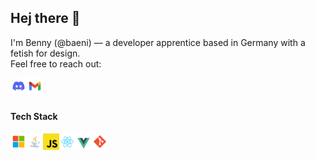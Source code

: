 ## Hej there 👋
I'm Benny (@baeni) — a developer apprentice based in Germany with a fetish for design.<br />
Feel free to reach out:

[<img align="left" alt="Discord" width="26px" src="https://github.com/edent/SuperTinyIcons/blob/master/images/svg/discord.svg" />][discord]
[<img align="left" alt="Mail" width="26px" src="https://github.com/edent/SuperTinyIcons/blob/master/images/svg/gmail.svg" />][mail]

<br />
<br />

#### Tech Stack

[<img align="left" alt="Java" width="26px" src="https://github.com/edent/SuperTinyIcons/blob/master/images/svg/microsoft.svg" />][wikipediadotnet]
[<img align="left" alt="Java" width="26px" src="https://github.com/edent/SuperTinyIcons/blob/master/images/svg/java.svg" />][wikipediajava]
[<img align="left" alt="JS" width="26px" src="https://github.com/edent/SuperTinyIcons/blob/master/images/svg/javascript.svg" />][wikipediajs]
[<img align="left" alt="JS" width="26px" src="https://github.com/edent/SuperTinyIcons/blob/master/images/svg/react.svg" />][wikipediareact]
[<img align="left" alt="Vue" width="26px" src="https://github.com/edent/SuperTinyIcons/blob/master/images/svg/vue.svg" />][wikipediavue]
[<img align="left" alt="GitHub" width="26px" src="https://github.com/edent/SuperTinyIcons/blob/master/images/svg/git.svg" />][wikipediagit]

[discord]: https://discord.com/invite/AJr2d8Z
[mail]: mailto:baeni.saa@gmail.com

[wikipediadotnet]: https://en.wikipedia.org/wiki/.NET
[wikipediajava]: https://en.wikipedia.org/wiki/Java_(programming_language)
[wikipediajs]: https://en.wikipedia.org/wiki/JavaScript
[wikipediareact]: https://en.wikipedia.org/wiki/React
[wikipediavue]: https://en.wikipedia.org/wiki/Vue.js
[wikipediagit]: https://en.wikipedia.org/wiki/Git
